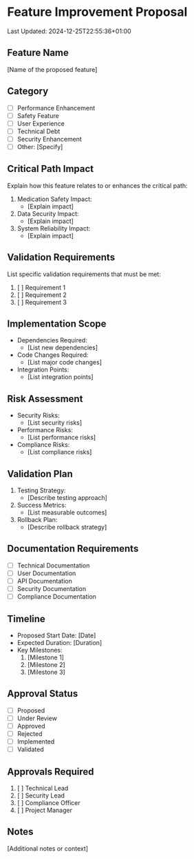 # Feature Improvement Proposal
Last Updated: 2024-12-25T22:55:36+01:00

## Feature Name
[Name of the proposed feature]

## Category
- [ ] Performance Enhancement
- [ ] Safety Feature
- [ ] User Experience
- [ ] Technical Debt
- [ ] Security Enhancement
- [ ] Other: [Specify]

## Critical Path Impact
Explain how this feature relates to or enhances the critical path:
1. Medication Safety Impact:
   - [Explain impact]
2. Data Security Impact:
   - [Explain impact]
3. System Reliability Impact:
   - [Explain impact]

## Validation Requirements
List specific validation requirements that must be met:
1. [ ] Requirement 1
2. [ ] Requirement 2
3. [ ] Requirement 3

## Implementation Scope
- Dependencies Required:
  - [List new dependencies]
- Code Changes Required:
  - [List major code changes]
- Integration Points:
  - [List integration points]

## Risk Assessment
- Security Risks:
  - [List security risks]
- Performance Risks:
  - [List performance risks]
- Compliance Risks:
  - [List compliance risks]

## Validation Plan
1. Testing Strategy:
   - [Describe testing approach]
2. Success Metrics:
   - [List measurable outcomes]
3. Rollback Plan:
   - [Describe rollback strategy]

## Documentation Requirements
- [ ] Technical Documentation
- [ ] User Documentation
- [ ] API Documentation
- [ ] Security Documentation
- [ ] Compliance Documentation

## Timeline
- Proposed Start Date: [Date]
- Expected Duration: [Duration]
- Key Milestones:
  1. [Milestone 1]
  2. [Milestone 2]
  3. [Milestone 3]

## Approval Status
- [ ] Proposed
- [ ] Under Review
- [ ] Approved
- [ ] Rejected
- [ ] Implemented
- [ ] Validated

## Approvals Required
1. [ ] Technical Lead
2. [ ] Security Lead
3. [ ] Compliance Officer
4. [ ] Project Manager

## Notes
[Additional notes or context]
